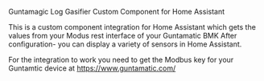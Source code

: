 Guntamagic Log Gasifier Custom Component for Home Assistant

This is a custom component integration for Home Assistant which gets the values from your Modus rest interface of your Guntamatic BMK After configuration- you can display a variety of sensors in Home Assistant.

For the integration to work you need to get the Modbus key for your Guntamtic device at https://www.guntamatic.com/
